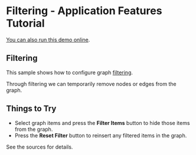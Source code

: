 <!--
 //////////////////////////////////////////////////////////////////////////////
 // @license
 // This demo file is part of yFiles for HTML 2.3.0.3.
 // Use is subject to license terms.
 //
 // Copyright (c) 2000-2020 by yWorks GmbH, Vor dem Kreuzberg 28,
 // 72070 Tuebingen, Germany. All rights reserved.
 //
 //////////////////////////////////////////////////////////////////////////////
-->
# Filtering - Application Features Tutorial

[You can also run this demo online](https://live.yworks.com/demos/03-tutorial-application-features/filtering/index.html).

## Filtering

This sample shows how to configure graph [filtering](https://docs.yworks.com/yfileshtml/#/dguide/filtering).

Through filtering we can temporarily remove nodes or edges from the graph.

## Things to Try

- Select graph items and press the **Filter Items** button to hide those items from the graph.
- Press the **Reset Filter** button to reinsert any filtered items in the graph.

See the sources for details.
